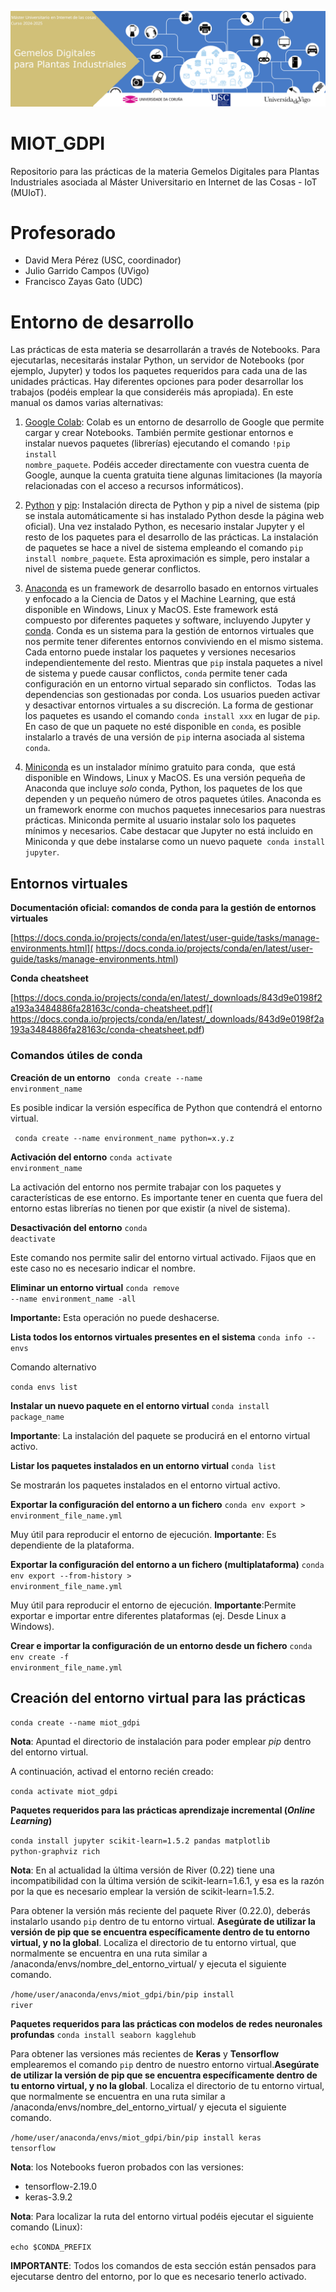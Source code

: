 ![Banner](img/MIOT_GDPI_header.png)
# MIOT_GDPI
Repositorio para las prácticas de la materia Gemelos Digitales para Plantas Industriales asociada al Máster Universitario en Internet de las Cosas - IoT (MUIoT).


# Profesorado
* David Mera Pérez (USC, coordinador)
* Julio Garrido Campos (UVigo)
* Francisco Zayas Gato (UDC)

# Entorno de desarrollo
Las prácticas de esta materia se desarrollarán a través de Notebooks. Para ejecutarlas, necesitarás instalar Python, un servidor de Notebooks (por ejemplo, Jupyter) y todos los paquetes requeridos para cada una de las unidades prácticas. Hay diferentes opciones para poder desarrollar los trabajos (podéis emplear la que consideréis más apropiada). En este manual os damos varias alternativas:
1. [Google Colab](https://colab.research.google.com/): Colab es un entorno de desarrollo de Google que permite cargar y crear Notebooks. También permite gestionar entornos e instalar nuevos paquetes (librerías) ejecutando el comando  <code>!pip install nombre_paquete</code>. Podéis acceder directamente con vuestra cuenta de Google, aunque la cuenta gratuita tiene algunas limitaciones (la mayoría relacionadas con el acceso a recursos informáticos). 


2. [Python](https://www.python.org/downloads/) y [pip](https://pip.pypa.io/en/stable/installation/): Instalación directa de Python y pip a nivel de sistema (pip se instala automáticamente si has instalado Python desde la página web oficial). Una vez instalado Python, es necesario instalar Jupyter y el resto de los paquetes para el desarrollo de las prácticas. La instalación de paquetes se hace a nivel de sistema empleando el comando <code>pip install nombre_paquete</code>. Esta aproximación es simple, pero instalar a nivel de sistema puede generar conflictos.
3. [Anaconda](https://www.anaconda.com/) es un framework de desarrollo basado en entornos virtuales y enfocado a la Ciencia de Datos y el Machine Learning, que está disponible en Windows, Linux y MacOS. Este framework está compuesto por diferentes paquetes y software, incluyendo Jupyter y [conda](https://docs.conda.io/en/latest/). Conda es un sistema para la gestión de entornos virtuales que nos permite tener diferentes entornos conviviendo en el mismo sistema. Cada entorno puede instalar los paquetes y versiones necesarios independientemente del resto. Mientras que `pip` instala paquetes a nivel de sistema y puede causar conflictos, `conda` permite tener cada configuración  en un entorno virtual separado sin conflictos.  Todas las dependencias son gestionadas por conda. Los usuarios pueden activar y desactivar entornos virtuales a su discreción. La forma de gestionar los paquetes es usando el comando <code>conda install xxx</code> en lugar de `pip`. En caso de que un paquete no esté disponible en `conda`, es posible instalarlo a través de una versión de `pip` interna asociada al sistema `conda`.
4. [Miniconda](https://docs.conda.io/en/latest/miniconda.html) es un instalador mínimo gratuito para conda,  que está disponible en Windows, Linux y MacOS. Es una versión pequeña de Anaconda que incluye *solo* conda, Python, los paquetes de los que dependen y un pequeño número de otros paquetes útiles.
Anaconda es un framework enorme con muchos paquetes innecesarios para nuestras prácticas. Miniconda permite al usuario instalar solo los paquetes mínimos y necesarios. Cabe destacar que Jupyter no está incluido en Miniconda y que debe instalarse como un nuevo paquete  <code>conda install jupyter</code>.

## Entornos virtuales
**Documentación oficial: comandos de conda para la gestión de entornos virtuales**

[https://docs.conda.io/projects/conda/en/latest/user-guide/tasks/manage-environments.html](
https://docs.conda.io/projects/conda/en/latest/user-guide/tasks/manage-environments.html)

**Conda cheatsheet**

[https://docs.conda.io/projects/conda/en/latest/_downloads/843d9e0198f2a193a3484886fa28163c/conda-cheatsheet.pdf](
https://docs.conda.io/projects/conda/en/latest/_downloads/843d9e0198f2a193a3484886fa28163c/conda-cheatsheet.pdf)



### Comandos útiles de conda
**Creación de un entorno**
<code> conda create --name environment_name</code>

Es posible indicar la versión específica de Python que contendrá el entorno virtual.

<code> conda create --name environment_name python=x.y.z</code>

**Activación del entorno**
<code>conda activate  environment_name</code>

La activación del entorno nos permite trabajar con los paquetes y características de ese entorno. Es importante tener en cuenta que fuera del entorno estas librerías no tienen por que existir (a nivel de sistema).

**Desactivación del entorno**
<code>conda deactivate</code>

Este comando nos permite salir del entorno virtual activado. Fijaos que en este caso no es necesario indicar el nombre.

**Eliminar un entorno virtual**
<code>conda remove  --name environment_name -all</code>

**Importante:** Esta operación no puede deshacerse.

**Lista todos los entornos virtuales presentes en el sistema**
<code>conda info --envs</code>

Comando alternativo

<code>conda envs list</code>

**Instalar un nuevo paquete en el entorno virtual**
<code>conda install package_name</code>

**Importante**: La instalación del paquete se producirá en el entorno virtual activo.

**Listar los paquetes instalados en un entorno virtual**
<code>conda list</code>

Se mostrarán los paquetes instalados en el entorno virtual activo.

**Exportar la configuración del entorno a un fichero**
<code>conda env export > environment_file_name.yml</code>

Muy útil para reproducir el entorno de ejecución. **Importante**: Es dependiente de la plataforma.

**Exportar la configuración del entorno a un fichero (multiplataforma)**
<code>conda env export --from-history > environment_file_name.yml</code>

Muy útil para reproducir el entorno de ejecución. **Importante**:Permite exportar e importar entre diferentes plataformas (ej. Desde Linux a Windows).

**Crear e importar la configuración de un entorno desde un fichero**
<code>conda env create -f environment_file_name.yml</code>

## Creación del entorno virtual para las prácticas
<code>conda create --name miot_gdpi</code>

**Nota**: Apuntad el directorio de instalación para poder emplear *pip* dentro del entorno virtual.


A continuación, activad el entorno recién creado: 

<code>conda activate miot_gdpi</code>

**Paquetes requeridos para las prácticas aprendizaje incremental (*Online Learning*)**

<code>conda install jupyter scikit-learn=1.5.2 pandas matplotlib python-graphviz rich</code>

**Nota**: En al actualidad la última versión de River (0.22) tiene una incompatibilidad con la última versión de scikit-learn=1.6.1, y  esa es la razón por la que es necesario emplear la versión de scikit-learn=1.5.2.

Para obtener la versión más reciente del paquete River (0.22.0), deberás instalarlo usando `pip` dentro de tu entorno virtual. **Asegúrate de utilizar la versión de pip que se encuentra específicamente dentro de tu entorno virtual, y no la global**. Localiza el directorio de tu entorno virtual, que normalmente se encuentra en una ruta similar a /anaconda/envs/nombre_del_entorno_virtual/ y ejecuta el siguiente comando.

<code>/home/user/anaconda/envs/miot_gdpi/bin/pip install river</code>


**Paquetes requeridos para las prácticas con modelos de redes neuronales profundas**
<code>conda install seaborn kagglehub </code>

Para obtener las versiones más recientes de **Keras** y **Tensorflow** emplearemos el comando `pip` dentro de nuestro entorno virtual.**Asegúrate de utilizar la versión de pip que se encuentra específicamente dentro de tu entorno virtual, y no la global**. Localiza el directorio de tu entorno virtual, que normalmente se encuentra en una ruta similar a /anaconda/envs/nombre_del_entorno_virtual/ y ejecuta el siguiente comando.

<code>/home/user/anaconda/envs/miot_gdpi/bin/pip install keras tensorflow</code>


**Nota**: los Notebooks fueron probados con las versiones:
- tensorflow-2.19.0
- keras-3.9.2





**Nota**: Para localizar la ruta del entorno virtual podéis ejecutar el siguiente comando (Linux):

<code>echo $CONDA_PREFIX</code>

**IMPORTANTE**: Todos los comandos de esta sección están pensados para ejecutarse dentro del entorno, por lo que es necesario tenerlo activado.





